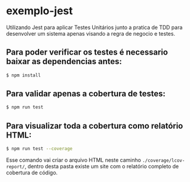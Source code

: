 # exemplo-jest
Utilizando Jest para aplicar Testes Unitários junto a pratica de TDD para desenvolver um sistema apenas visando a regra de negocio e testes.


## Para poder verificar os testes é necessario baixar as dependencias antes:
```bash
$ npm install
```

## Para validar apenas a cobertura de testes:
```bash
$ npm run test
```

## Para visualizar toda a cobertura como relatório HTML:
```bash
$ npm run test --coverage
```
Esse comando vai criar o arquivo HTML neste caminho `./coverage/lcov-report/`, dentro desta pasta existe um site com o relatório completo de cobertura de código.

